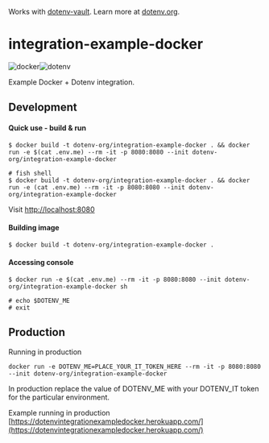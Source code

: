 Works with [dotenv-vault](https://github.com/dotenv-org/dotenv-vault). Learn more at [dotenv.org](https://dotenv.org).

# integration-example-docker

<img src="https://raw.githubusercontent.com/dotenv-org/integration-example-docker/master/docker.png" alt="docker" /><img src="https://raw.githubusercontent.com/dotenv-org/integration-example-docker/master/dotenv.png" alt="dotenv" />

Example Docker + Dotenv integration.

## Development

#### Quick use - build & run

```
$ docker build -t dotenv-org/integration-example-docker . && docker run -e $(cat .env.me) --rm -it -p 8080:8080 --init dotenv-org/integration-example-docker

# fish shell
$ docker build -t dotenv-org/integration-example-docker . && docker run -e (cat .env.me) --rm -it -p 8080:8080 --init dotenv-org/integration-example-docker
```

Visit [http://localhost:8080](http://localhost:8080)

#### Building image

```
$ docker build -t dotenv-org/integration-example-docker .
```

#### Accessing console

```
$ docker run -e $(cat .env.me) --rm -it -p 8080:8080 --init dotenv-org/integration-example-docker sh

# echo $DOTENV_ME
# exit
```

## Production

Running in production

```
docker run -e DOTENV_ME=PLACE_YOUR_IT_TOKEN_HERE --rm -it -p 8080:8080 --init dotenv-org/integration-example-docker
```

In production replace the value of DOTENV_ME with your DOTENV_IT token for the particular environment.

Example running in production [https://dotenvintegrationexampledocker.herokuapp.com/](https://dotenvintegrationexampledocker.herokuapp.com/)
